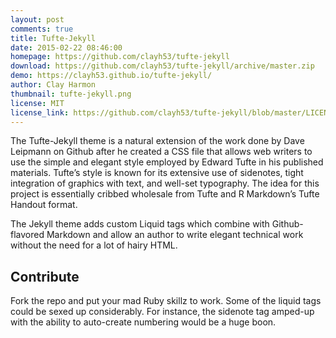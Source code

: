 ```yaml
---
layout: post
comments: true
title: Tufte-Jekyll
date: 2015-02-22 08:46:00
homepage: https://github.com/clayh53/tufte-jekyll
download: https://github.com/clayh53/tufte-jekyll/archive/master.zip
demo: https://clayh53.github.io/tufte-jekyll/
author: Clay Harmon
thumbnail: tufte-jekyll.png
license: MIT
license_link: https://github.com/clayh53/tufte-jekyll/blob/master/LICENSE
---
```


The Tufte-Jekyll theme is a natural extension of the work done by Dave Leipmann on Github after he created a CSS file that allows web writers to use the simple and elegant style employed by Edward Tufte in his published materials. Tufte’s style is known for its extensive use of sidenotes, tight integration of graphics with text, and well-set typography. The idea for this project is essentially cribbed wholesale from Tufte and R Markdown’s Tufte Handout format.

The Jekyll theme adds custom Liquid tags which combine with Github-flavored Markdown and allow an author to write elegant technical work without the need for a lot of hairy HTML.

## Contribute

Fork the repo and put your mad Ruby skillz to work. Some of the liquid tags could be sexed up considerably. For instance, the sidenote tag amped-up with the ability to auto-create numbering would be a huge boon.
